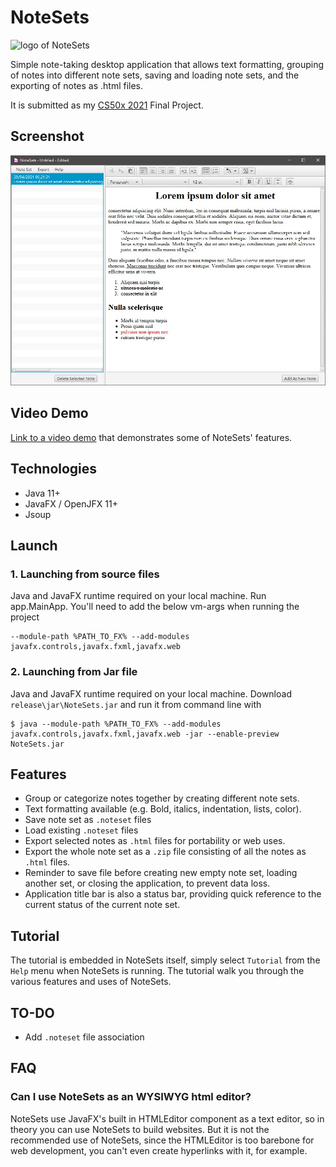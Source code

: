 # NoteSets
![logo of NoteSets](src/app/resources/images/logo.ico)

Simple note-taking desktop application that allows text formatting, grouping of
notes into different note sets, saving and loading note sets, and the exporting
of notes as .html files.

It is submitted as my [CS50x 2021](https://cs50.harvard.edu/x/2021/) Final
Project.

## Screenshot
![Image of NoteSets](src/app/resources/images/view_note.jpg)

## Video Demo
[Link to a video demo](https://youtu.be/rRDLMgRwgM4) that demonstrates
some of NoteSets' features.

## Technologies
- Java 11+
- JavaFX / OpenJFX 11+
- Jsoup

## Launch
### 1. Launching from source files
Java and JavaFX runtime required on your local machine. Run app.MainApp. You'll
need to add the below vm-args when running the project

```
--module-path %PATH_TO_FX% --add-modules
javafx.controls,javafx.fxml,javafx.web
```

### 2. Launching from Jar file
Java and JavaFX runtime required on your local machine. Download
`release\jar\NoteSets.jar` and run it from command line with

```
$ java --module-path %PATH_TO_FX% --add-modules
javafx.controls,javafx.fxml,javafx.web -jar --enable-preview NoteSets.jar
```

## Features
- Group or categorize notes together by creating different note sets.
- Text formatting available (e.g. Bold, italics, indentation, lists, color).
- Save note set as `.noteset` files
- Load existing `.noteset` files
- Export selected notes as `.html` files for portability or web uses.
- Export the whole note set as a `.zip` file consisting of all the notes as
  `.html` files.
- Reminder to save file before creating new empty note set, loading another set,
  or closing the application, to prevent data loss.
- Application title bar is also a status bar, providing quick reference to the
  current status of the current note set.

## Tutorial
The tutorial is embedded in
NoteSets itself, simply select `Tutorial` from the `Help` menu when NoteSets is
running. The tutorial walk you through the various features and uses of NoteSets.

## TO-DO
- Add `.noteset` file association

## FAQ
### Can I use NoteSets as an WYSIWYG html editor?
NoteSets use JavaFX's built in HTMLEditor component as a text editor, so in
theory you can use NoteSets to build websites. But it is not the recommended use
of NoteSets, since the HTMLEditor is too barebone for web development, you can't
even create hyperlinks with it, for example.
